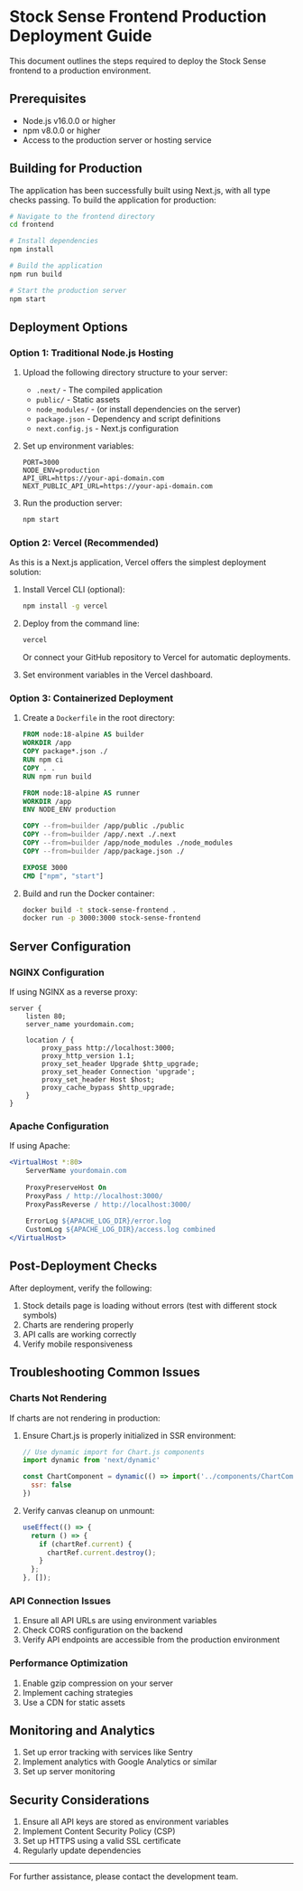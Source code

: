 # Stock Sense Frontend Production Deployment Guide

This document outlines the steps required to deploy the Stock Sense frontend to a production environment.

## Prerequisites

- Node.js v16.0.0 or higher
- npm v8.0.0 or higher
- Access to the production server or hosting service

## Building for Production

The application has been successfully built using Next.js, with all type checks passing. To build the application for production:

```bash
# Navigate to the frontend directory
cd frontend

# Install dependencies
npm install

# Build the application
npm run build

# Start the production server
npm start
```

## Deployment Options

### Option 1: Traditional Node.js Hosting

1. Upload the following directory structure to your server:
   - `.next/` - The compiled application
   - `public/` - Static assets
   - `node_modules/` - (or install dependencies on the server)
   - `package.json` - Dependency and script definitions
   - `next.config.js` - Next.js configuration

2. Set up environment variables:
   ```
   PORT=3000
   NODE_ENV=production
   API_URL=https://your-api-domain.com
   NEXT_PUBLIC_API_URL=https://your-api-domain.com
   ```

3. Run the production server:
   ```bash
   npm start
   ```

### Option 2: Vercel (Recommended)

As this is a Next.js application, Vercel offers the simplest deployment solution:

1. Install Vercel CLI (optional):
   ```bash
   npm install -g vercel
   ```

2. Deploy from the command line:
   ```bash
   vercel
   ```

   Or connect your GitHub repository to Vercel for automatic deployments.

3. Set environment variables in the Vercel dashboard.

### Option 3: Containerized Deployment

1. Create a `Dockerfile` in the root directory:
   ```dockerfile
   FROM node:18-alpine AS builder
   WORKDIR /app
   COPY package*.json ./
   RUN npm ci
   COPY . .
   RUN npm run build

   FROM node:18-alpine AS runner
   WORKDIR /app
   ENV NODE_ENV production

   COPY --from=builder /app/public ./public
   COPY --from=builder /app/.next ./.next
   COPY --from=builder /app/node_modules ./node_modules
   COPY --from=builder /app/package.json ./

   EXPOSE 3000
   CMD ["npm", "start"]
   ```

2. Build and run the Docker container:
   ```bash
   docker build -t stock-sense-frontend .
   docker run -p 3000:3000 stock-sense-frontend
   ```

## Server Configuration

### NGINX Configuration

If using NGINX as a reverse proxy:

```nginx
server {
    listen 80;
    server_name yourdomain.com;

    location / {
        proxy_pass http://localhost:3000;
        proxy_http_version 1.1;
        proxy_set_header Upgrade $http_upgrade;
        proxy_set_header Connection 'upgrade';
        proxy_set_header Host $host;
        proxy_cache_bypass $http_upgrade;
    }
}
```

### Apache Configuration

If using Apache:

```apache
<VirtualHost *:80>
    ServerName yourdomain.com
    
    ProxyPreserveHost On
    ProxyPass / http://localhost:3000/
    ProxyPassReverse / http://localhost:3000/
    
    ErrorLog ${APACHE_LOG_DIR}/error.log
    CustomLog ${APACHE_LOG_DIR}/access.log combined
</VirtualHost>
```

## Post-Deployment Checks

After deployment, verify the following:

1. Stock details page is loading without errors (test with different stock symbols)
2. Charts are rendering properly
3. API calls are working correctly
4. Verify mobile responsiveness

## Troubleshooting Common Issues

### Charts Not Rendering

If charts are not rendering in production:

1. Ensure Chart.js is properly initialized in SSR environment:
   ```javascript
   // Use dynamic import for Chart.js components
   import dynamic from 'next/dynamic'
   
   const ChartComponent = dynamic(() => import('../components/ChartComponent'), {
     ssr: false
   })
   ```

2. Verify canvas cleanup on unmount:
   ```javascript
   useEffect(() => {
     return () => {
       if (chartRef.current) {
         chartRef.current.destroy();
       }
     };
   }, []);
   ```

### API Connection Issues

1. Ensure all API URLs are using environment variables
2. Check CORS configuration on the backend
3. Verify API endpoints are accessible from the production environment

### Performance Optimization

1. Enable gzip compression on your server
2. Implement caching strategies
3. Use a CDN for static assets

## Monitoring and Analytics

1. Set up error tracking with services like Sentry
2. Implement analytics with Google Analytics or similar
3. Set up server monitoring

## Security Considerations

1. Ensure all API keys are stored as environment variables
2. Implement Content Security Policy (CSP)
3. Set up HTTPS using a valid SSL certificate
4. Regularly update dependencies

---

For further assistance, please contact the development team. 